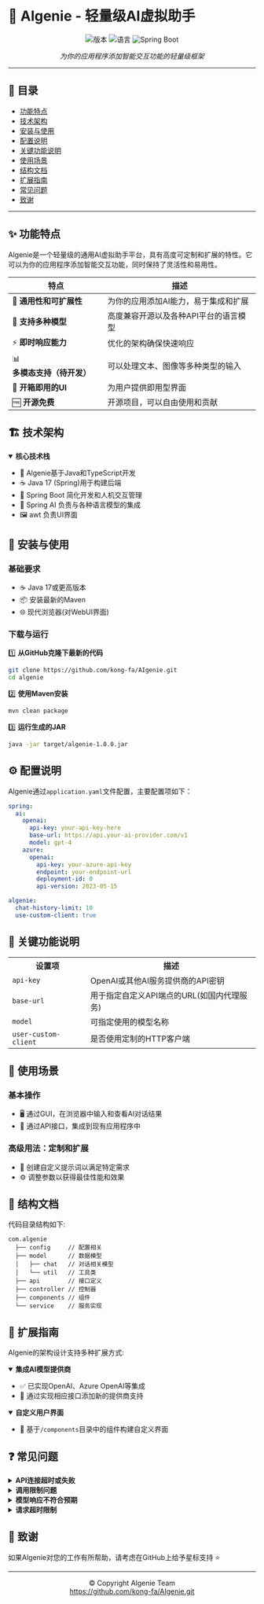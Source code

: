 # 🤖 Algenie - 轻量级AI虚拟助手

<p align="center">
  <img src="https://img.shields.io/badge/版本-1.0.0-blue.svg" alt="版本" />
  <img src="https://img.shields.io/badge/语言-Java-orange.svg" alt="语言" />
  <img src="https://img.shields.io/badge/Spring-Boot-brightgreen.svg" alt="Spring Boot" />
</p>

<p align="center">
  <i>为你的应用程序添加智能交互功能的轻量级框架</i>
</p>

---

## 📖 目录

- [功能特点](#-功能特点)
- [技术架构](#-技术架构)
- [安装与使用](#-安装与使用)
- [配置说明](#-配置说明)
- [关键功能说明](#-关键功能说明)
- [使用场景](#-使用场景)
- [结构文档](#-结构文档)
- [扩展指南](#-扩展指南)
- [常见问题](#-常见问题)
- [致谢](#-致谢)

---

## ✨ 功能特点

Algenie是一个轻量级的通用AI虚拟助手平台，具有高度可定制和扩展的特性。它可以为你的应用程序添加智能交互功能，同时保持了灵活性和易用性。

| 特点 | 描述 |
|------|------|
| 🔌 **通用性和可扩展性** | 为你的应用添加AI能力，易于集成和扩展 |
| 🔄 **支持多种模型** | 高度兼容开源以及各种API平台的语言模型 |
| ⚡ **即时响应能力** | 优化的架构确保快速响应 |
| 📊 **多模态支持（待开发）** | 可以处理文本、图像等多种类型的输入 |
| 🎨 **开箱即用的UI** | 为用户提供即用型界面 |
| 🆓 **开源免费** | 开源项目，可以自由使用和贡献 |

## 🏗️ 技术架构

<details open>
<summary><b>核心技术栈</b></summary>

- 🧩 Algenie基于Java和TypeScript开发
- ☕ Java 17 (Spring)用于构建后端
- 🚀 Spring Boot 简化开发和人机交互管理
- 🧠 Spring AI 负责与各种语言模型的集成
- 🖼️ awt 负责UI界面

</details>

## 🚀 安装与使用

### 基础要求

- ☕ Java 17或更高版本
- 📦 安装最新的Maven
- 🌐 现代浏览器(对WebUI界面)

### 下载与运行

1️⃣ **从GitHub克隆下最新的代码**

```bash
git clone https://github.com/kong-fa/AIgenie.git
cd algenie
```

2️⃣ **使用Maven安装**

```bash
mvn clean package
```

3️⃣ **运行生成的JAR**

```bash
java -jar target/algenie-1.0.0.jar
```

## ⚙️ 配置说明

Algenie通过`application.yaml`文件配置，主要配置项如下：

```yaml
spring:
  ai:
    openai:
      api-key: your-api-key-here
      base-url: https://api.your-ai-provider.com/v1
      model: gpt-4
    azure:
      openai:
        api-key: your-azure-api-key
        endpoint: your-endpoint-url
        deployment-id: 0
        api-version: 2023-05-15

algenie:
  chat-history-limit: 10
  use-custom-client: true
```

## 🔑 关键功能说明

<table>
  <tr>
    <th>设置项</th>
    <th>描述</th>
  </tr>
  <tr>
    <td><code>api-key</code></td>
    <td>OpenAI或其他AI服务提供商的API密钥</td>
  </tr>
  <tr>
    <td><code>base-url</code></td>
    <td>用于指定自定义API端点的URL(如国内代理服务)</td>
  </tr>
  <tr>
    <td><code>model</code></td>
    <td>可指定使用的模型名称</td>
  </tr>
  <tr>
    <td><code>user-custom-client</code></td>
    <td>是否使用定制的HTTP客户端</td>
  </tr>
</table>

## 🎯 使用场景

### 基本操作

- 🖥️ 通过GUI，在浏览器中输入和查看AI对话结果
- 🔌 通过API接口，集成到现有应用程序中

### 高级用法：定制和扩展

- 📝 创建自定义提示词以满足特定需求
- ⚙️ 调整参数以获得最佳性能和效果

## 📁 结构文档

代码目录结构如下:

```
com.algenie
  ├── config     // 配置相关
  ├── model      // 数据模型
  │   ├── chat   // 对话相关模型
  │   └── util   // 工具类
  ├── api        // 接口定义
  ├── controller // 控制器
  ├── components // 组件
  └── service    // 服务实现
```

## 🔧 扩展指南

Algenie的架构设计支持多种扩展方式:

<details open>
<summary><b>集成AI模型提供商</b></summary>

- ✅ 已实现OpenAI、Azure OpenAI等集成
- 🔄 通过实现相应接口添加新的提供商支持

</details>

<details open>
<summary><b>自定义用户界面</b></summary>

- 🎨 基于`/components`目录中的组件构建自定义界面

</details>

## ❓ 常见问题

<details>
<summary><b>API连接超时或失败</b></summary>

- 🔍 检查网络连接和API密钥是否正确

</details>

<details>
<summary><b>调用限制问题</b></summary>

- 🔄 增加错误重试机制，或考虑升级API套餐

</details>

<details>
<summary><b>模型响应不符合预期</b></summary>

- ⚙️ 调整提示词或系统角色设置

</details>

<details>
<summary><b>请求超时限制</b></summary>

- ⏱️ 修改配置中的超时参数

</details>

## 🙏 致谢

如果Algenie对您的工作有所帮助，请考虑在GitHub上给予星标支持 ⭐

---

<p align="center">
  © Copyright Algenie Team<br>
  <a href="https://github.com/kong-fa/AIgenie.git">https://github.com/kong-fa/AIgenie.git</a>
</p>
